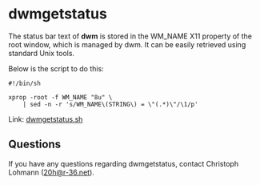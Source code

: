 dwmgetstatus
============

The status bar text of **dwm** is stored in the WM_NAME X11 property of the
root window, which is managed by dwm. It can be easily retrieved using
standard Unix tools.

Below is the script to do this:

	#!/bin/sh

	xprop -root -f WM_NAME "8u" \
		| sed -n -r 's/WM_NAME\(STRING\) = \"(.*)\"/\1/p'

Link: [dwmgetstatus.sh](http://dwm.suckless.org/dwmgetstatus.sh)

Questions
---------

If you have any questions regarding dwmgetstatus, contact Christoph Lohmann
(<20h@r-36.net>).

